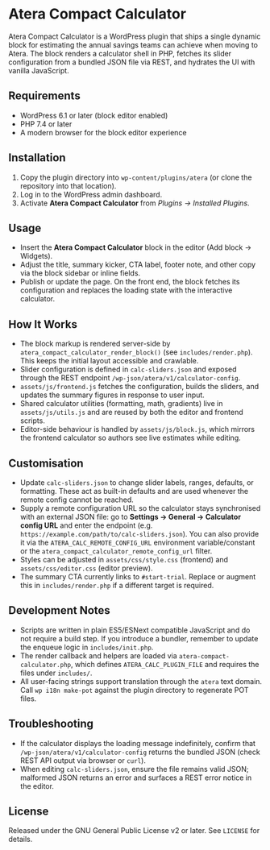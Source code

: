 # Atera Compact Calculator

Atera Compact Calculator is a WordPress plugin that ships a single dynamic block for estimating the annual savings teams can achieve when moving to Atera. The block renders a calculator shell in PHP, fetches its slider configuration from a bundled JSON file via REST, and hydrates the UI with vanilla JavaScript.

## Requirements
- WordPress 6.1 or later (block editor enabled)
- PHP 7.4 or later
- A modern browser for the block editor experience

## Installation
1. Copy the plugin directory into `wp-content/plugins/atera` (or clone the repository into that location).
2. Log in to the WordPress admin dashboard.
3. Activate **Atera Compact Calculator** from *Plugins → Installed Plugins*.

## Usage
- Insert the **Atera Compact Calculator** block in the editor (Add block → Widgets).
- Adjust the title, summary kicker, CTA label, footer note, and other copy via the block sidebar or inline fields.
- Publish or update the page. On the front end, the block fetches its configuration and replaces the loading state with the interactive calculator.

## How It Works
- The block markup is rendered server-side by `atera_compact_calculator_render_block()` (see `includes/render.php`). This keeps the initial layout accessible and crawlable.
- Slider configuration is defined in `calc-sliders.json` and exposed through the REST endpoint `/wp-json/atera/v1/calculator-config`.
- `assets/js/frontend.js` fetches the configuration, builds the sliders, and updates the summary figures in response to user input.
- Shared calculator utilities (formatting, math, gradients) live in `assets/js/utils.js` and are reused by both the editor and frontend scripts.
- Editor-side behaviour is handled by `assets/js/block.js`, which mirrors the frontend calculator so authors see live estimates while editing.

## Customisation
- Update `calc-sliders.json` to change slider labels, ranges, defaults, or formatting. These act as built-in defaults and are used whenever the remote config cannot be reached.
- Supply a remote configuration URL so the calculator stays synchronised with an external JSON file: go to **Settings → General → Calculator config URL** and enter the endpoint (e.g. `https://example.com/path/to/calc-sliders.json`). You can also provide it via the `ATERA_CALC_REMOTE_CONFIG_URL` environment variable/constant or the `atera_compact_calculator_remote_config_url` filter.
- Styles can be adjusted in `assets/css/style.css` (frontend) and `assets/css/editor.css` (editor preview).
- The summary CTA currently links to `#start-trial`. Replace or augment this in `includes/render.php` if a different target is required.

## Development Notes
- Scripts are written in plain ES5/ESNext compatible JavaScript and do not require a build step. If you introduce a bundler, remember to update the enqueue logic in `includes/init.php`.
- The render callback and helpers are loaded via `atera-compact-calculator.php`, which defines `ATERA_CALC_PLUGIN_FILE` and requires the files under `includes/`.
- All user-facing strings support translation through the `atera` text domain. Call `wp i18n make-pot` against the plugin directory to regenerate POT files.

## Troubleshooting
- If the calculator displays the loading message indefinitely, confirm that `/wp-json/atera/v1/calculator-config` returns the bundled JSON (check REST API output via browser or `curl`).
- When editing `calc-sliders.json`, ensure the file remains valid JSON; malformed JSON returns an error and surfaces a REST error notice in the editor.

## License
Released under the GNU General Public License v2 or later. See `LICENSE` for details.

